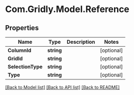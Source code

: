 
# Com.Gridly.Model.Reference

## Properties

Name | Type | Description | Notes
------------ | ------------- | ------------- | -------------
**ColumnId** | **string** |  | [optional] 
**GridId** | **string** |  | [optional] 
**SelectionType** | **string** |  | [optional] 
**Type** | **string** |  | [optional] 

[[Back to Model list]](../README.md#documentation-for-models)
[[Back to API list]](../README.md#documentation-for-api-endpoints)
[[Back to README]](../README.md)

